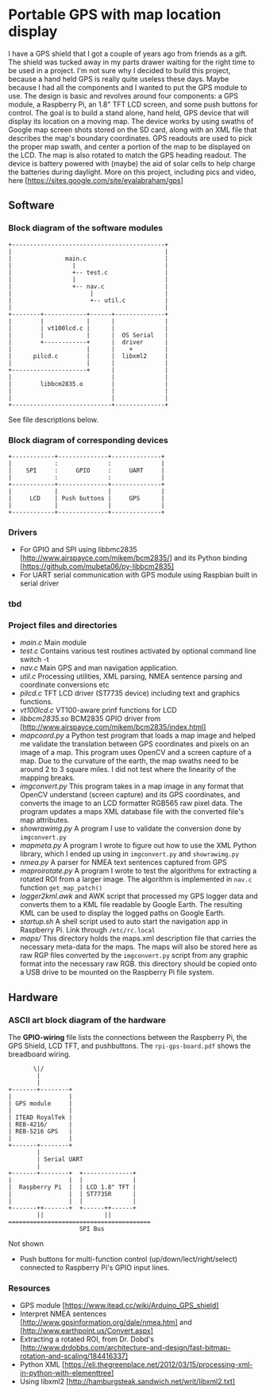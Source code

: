 # Portable GPS with map location display
I have a GPS shield that I got a couple of years ago from friends as a gift. The shield was tucked away in my parts drawer waiting for the right time to be used in a project. I'm not sure why I decided to build this project, because a hand held GPS is really quite useless these days. Maybe because I had all the components and I wanted to put the GPS module to use.
The design is basic and revolves around four components: a GPS module, a Raspberry Pi, an 1.8" TFT LCD screen, and some push buttons for control. The goal is to build a stand alone, hand held, GPS device that will display its location on a moving map.
The device works by using swaths of Google map screen shots stored on the SD card, along with an XML file that describes the map's boundary coordinates. GPS readouts are used to pick the proper map swath, and center a portion of the map to be displayed on the LCD. The map is also rotated to match the GPS heading readout.
The device is battery powered with (maybe) the aid of solar cells to help charge the batteries during daylight.
More on this project, including pics and video, here [https://sites.google.com/site/eyalabraham/gps]
## Software
### Block diagram of the software modules

    +-------------------------------------------+
    |                                           |
    |               main.c                      |
    |                 |                         |
    |                 +-- test.c                |
    |                 |                         |
    |                 +-- nav.c                 |
    |                      |                    |
    |                      +-- util.c           |
    |                                           |
    +--------+------------+------+--------------+ 
    |        |            |      |              |
    |        | vt100lcd.c |      |              |
    |        |            |      |  OS Serial   |
    |        +------------+      |  driver      |
    |                     |      |    +         |
    |      pilcd.c        |      |  libxml2     |
    |                     |      |              |
    +---------------------+      |              |
    |                            |              |
    |        libbcm2835.o        |              |
    |                            |              |
    |                            |              |
    +----------------------------+--------------+

See file descriptions below.

### Block diagram of corresponding devices

    +------------+--------------+--------------+
    |            :              :              |
    |    SPI     :     GPIO     :     UART     |
    |            :              :              |
    +------------+--------------+--------------+
    |            |              |              |
    |     LCD    | Push buttons |     GPS      |
    |            |              |              |
    +------------+--------------+--------------+

### Drivers
* For GPIO and SPI using libbmc2835 [http://www.airspayce.com/mikem/bcm2835/] and its Python binding [https://github.com/mubeta06/py-libbcm2835]
* For UART serial communication with GPS module using Raspbian built in serial driver
### tbd
### Project files and directories
- *main.c* Main module
- *test.c* Contains various test routines activated by optional command line switch -t <num>
- *nav.c* Main GPS and man navigation application.
- *util.c* Processing utilities, XML parsing, NMEA sentence parsing and coordinate conversions etc
- *pilcd.c* TFT LCD driver (ST7735 device) including text and graphics functions.
- *vt100lcd.c* VT100-aware prinf functions for LCD
- *libbcm2835.so* BCM2835 GPIO driver from [http://www.airspayce.com/mikem/bcm2835/index.html]
- *mapcoord.py* a Python test program that loads a map image and helped me validate the translation between GPS coordinates and pixels on an image of a map. This program uses OpenCV and a screen capture of a map. Due to the curvature of the earth, the map swaths need to be around 2 to 3 square miles. I did not test where the linearity of the mapping breaks.
- *imgconvert.py* This program takes in a map image in any format that OpenCV understand (screen capture) and its GPS coordinates, and converts the image to an LCD formatter RGB565 raw pixel data. The program updates a maps XML database file with the converted file's map attributes.
- *showrawimg.py* A program I use to validate the conversion done by `imgconvert.py`
- *mapmeta.py* A program I wrote to figure out how to use the XML Python library, which I ended up using in `imgconvert.py` and `showrawimg.py`
- *nmea.py* A parser for NMEA text sentences captured from GPS
- *maproirotate.py* A program I wrote to test the algorithms for extracting a rotated ROI from a larger image. The algorithm is implemented in `nav.c` function `get_map_patch()` 
- *logger2kml.awk* and AWK script that processed my GPS logger data and converts them to a KML file readable by Google Earth. The resulting KML can be used to display the logged paths on Google Earth.
- *startup.sh* A shell script used to auto start the navigation app in Raspberry Pi. Link through `/etc/rc.local`
- *maps/* This directory holds the maps.xml description file that carries the necessary meta-data for the maps. The maps will also be stored here as raw RGP files converted by the `imgconvert.py` script from any graphic format into the necessary raw RGB. this directory should be copied onto a USB drive to be mounted on the Raspberry Pi file system.

## Hardware
### ASCII art block diagram of the hardware

The **GPIO-wiring** file lists the connections between the Raspberry Pi, the GPS Shield, LCD TFT, and pushbuttons. The `rpi-gps-board.pdf` shows the breadboard wiring.

           \|/
            |
            |
    +-------+--------+
    |                |
    | GPS module     |
    |                |
    | ITEAD RoyalTek |
    | REB-4216/      |
    | REB-5216 GPS   |
    |                |
    +-------+--------+
            |
            | Serial UART
            |
    +-------+--------+  +--------------+
    |                |  |              |
    |  Raspberry Pi  |  | LCD 1.8" TFT |
    |                |  | ST7735R      |
    |                |  |              |
    +-------++-------+  +------++------+
            ||                 ||
    ========================================
                        SPI Bus
                        
Not shown
* Push buttons for multi-function control (up/down/lect/right/select) connected to Raspberry Pi's GPIO input lines.
### Resources
* GPS module [https://www.itead.cc/wiki/Arduino_GPS_shield]
* Interpret NMEA sentences [http://www.gpsinformation.org/dale/nmea.htm] and [http://www.earthpoint.us/Convert.aspx]
* Extracting a rotated ROI, from Dr. Dobd's [http://www.drdobbs.com/architecture-and-design/fast-bitmap-rotation-and-scaling/184416337]
* Python XML [https://eli.thegreenplace.net/2012/03/15/processing-xml-in-python-with-elementtree]
* Using libxml2 [http://hamburgsteak.sandwich.net/writ/libxml2.txt]
